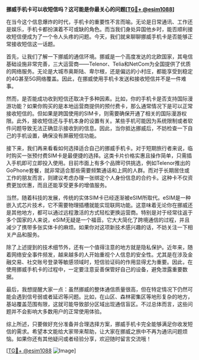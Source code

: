 **挪威手机卡可以收短信吗？这可能是你最关心的问题[[TG💪+ @esim1088](https://t.me/s/esim1088)]**

在当今这个信息爆炸的时代，手机卡的重要性不言而喻。无论是日常通讯、工作还是娱乐，手机卡都扮演着不可或缺的角色。而当我们身处异国他乡时，能否顺利接收短信便成为了一个令人头疼的问题。今天，我们就来聊聊挪威手机卡是否能够正常接收短信这一话题。

首先，让我们了解一下挪威的通信环境。挪威是一个高度发达的北欧国家，其电信基础设施非常完善，三大运营商——Telenor、Telia和NetCom为全国提供了优质的网络服务。无论是大城市奥斯陆、卑尔根，还是偏远的小村庄，都能享受到稳定的4G甚至5G网络覆盖。因此，在挪威使用手机卡发送和接收短信并不是一件难事。

然而，是否能成功收到短信还取决于多种因素。比如，你的手机卡是否支持国际漫游功能？如果你购买的是本地运营商提供的预付费卡，那么通常情况下是可以正常接收短信的。但如果是跨国使用的SIM卡，则需要确保开通了相关的国际漫游权限。此外，接收短信还与手机本身的设置有关。某些手机可能因为系统限制或者软件问题导致无法正确显示接收到的信息。因此，当你抵达挪威后，不妨检查一下自己的手机设置，确保没有屏蔽短信功能。

接下来，我们再来看看如何选择适合自己的挪威手机卡。对于短期旅行者来说，临时购买一张预付费SIM卡是最便捷的选择。这类卡片价格实惠且操作简单，只需插入手机即可立即投入使用。目前市面上有多个品牌可供挑选，例如Telenor推出的GoPhone套餐，就非常适合那些需要频繁通话和上网的人群。而对于长期居住或工作的朋友而言，则建议考虑办理一张绑定个人身份信息的合约卡。这种卡不仅资费更加优惠，而且还能享受更多的增值服务。

当然，随着科技的发展，传统的实体SIM卡已经逐渐被eSIM所取代。eSIM是一种嵌入式芯片技术，它不需要物理插槽就能实现联网功能。这意味着无论你在挪威还是其他地方，都可以通过远程激活的方式轻松更换运营商。特别是对于经常往返于多个国家的人来说，eSIM无疑是一个福音。它大大简化了跨境通信的过程，并且减少了携带多张实体卡的麻烦。如果你对这项新技术感兴趣的话，不妨关注一下相关产品和服务。

除了上述提到的技术细节外，还有一个值得注意的地方就是隐私保护。近年来，随着网络安全事件频发，越来越多的人开始重视个人信息的安全性。尤其是在涉及金融交易、社交账号登录等敏感领域时，短信验证码的作用显得尤为重要。因此，在使用挪威手机卡的过程中，一定要注意妥善保管好自己的设备，避免泄露重要数据。

最后，我想提醒大家一点：虽然挪威的整体通信质量很高，但在特定情况下仍然可能会遇到信号弱或者延迟等问题。比如，在山区、森林密集区等地形复杂的地方，基站覆盖范围有限，这就可能导致部分区域出现通信盲区。不过总体而言，这些问题并不会影响大多数用户的正常使用体验。

综上所述，只要做好充分准备并合理选择方案，挪威手机卡完全能够满足你收发短信的需求。希望本文能给大家带来帮助，让大家在挪威之旅中不再为通讯问题烦恼。如果你还有其他疑问或者经验分享，欢迎随时留言交流哦！

[[TG💪+ @esim1088](https://t.me/s/esim1088) ![Image](https://i.postimg.cc/4NQfJmqS/Snipaste-2025-05-13-00-14-12.png)]